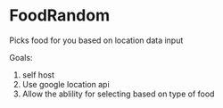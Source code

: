 # FoodRandom
Picks food for you based on location data input

Goals:
1) self host
2) Use google location api
3) Allow the ablility for selecting based on type of food
